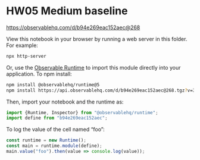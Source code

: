 # HW05 Medium baseline

https://observablehq.com/d/b94e269eac152aec@268

View this notebook in your browser by running a web server in this folder. For
example:

~~~sh
npx http-server
~~~

Or, use the [Observable Runtime](https://github.com/observablehq/runtime) to
import this module directly into your application. To npm install:

~~~sh
npm install @observablehq/runtime@5
npm install https://api.observablehq.com/d/b94e269eac152aec@268.tgz?v=3
~~~

Then, import your notebook and the runtime as:

~~~js
import {Runtime, Inspector} from "@observablehq/runtime";
import define from "b94e269eac152aec";
~~~

To log the value of the cell named “foo”:

~~~js
const runtime = new Runtime();
const main = runtime.module(define);
main.value("foo").then(value => console.log(value));
~~~
